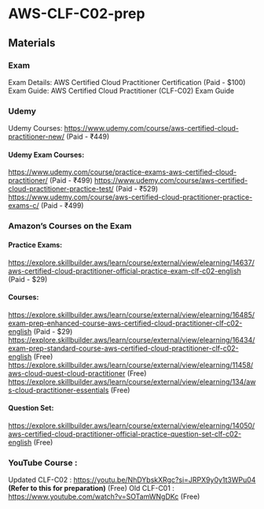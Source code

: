 # AWS-CLF-C02-prep

## Materials 

### Exam

Exam Details:
AWS Certified Cloud Practitioner Certification (Paid - $100)
Exam Guide:
AWS Certified Cloud Practitioner (CLF-C02) Exam Guide

### Udemy

Udemy Courses:
https://www.udemy.com/course/aws-certified-cloud-practitioner-new/ (Paid - ₹449)
#### Udemy Exam Courses:
https://www.udemy.com/course/practice-exams-aws-certified-cloud-practitioner/ (Paid - ₹499)
https://www.udemy.com/course/aws-certified-cloud-practitioner-practice-test/ (Paid - ₹529)
https://www.udemy.com/course/aws-certified-cloud-practitioner-practice-exams-c/ (Paid - ₹499)

### Amazon’s Courses on the Exam

#### Practice Exams:
https://explore.skillbuilder.aws/learn/course/external/view/elearning/14637/aws-certified-cloud-practitioner-official-practice-exam-clf-c02-english (Paid - $29)
#### Courses: 
https://explore.skillbuilder.aws/learn/course/external/view/elearning/16485/exam-prep-enhanced-course-aws-certified-cloud-practitioner-clf-c02-english (Paid - $29)
https://explore.skillbuilder.aws/learn/course/external/view/elearning/16434/exam-prep-standard-course-aws-certified-cloud-practitioner-clf-c02-english (Free)
https://explore.skillbuilder.aws/learn/course/external/view/elearning/11458/aws-cloud-quest-cloud-practitioner (Free)
https://explore.skillbuilder.aws/learn/course/external/view/elearning/134/aws-cloud-practitioner-essentials (Free)
#### Question Set:
https://explore.skillbuilder.aws/learn/course/external/view/elearning/14050/aws-certified-cloud-practitioner-official-practice-question-set-clf-c02-english (Free)

### YouTube Course : 
Updated CLF-C02 : https://youtu.be/NhDYbskXRgc?si=JRPX9y0y1t3WPu04 **(Refer to this for preparation)** (Free)
Old CLF-C01 : https://www.youtube.com/watch?v=SOTamWNgDKc (Free)
